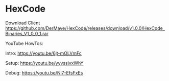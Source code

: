 # HexCode

Download Client 
 https://github.com/DerMave/HexCode/releases/download/v1.0.0/HexCode_Binaries_V1_0_0_1.rar




YouTube HowTos:

Intro: https://youtu.be/6jt-mOLVmFc

Setup: https://youtu.be/yyvssjvxWhY

Debug: https://youtu.be/Nl7-EfsFxEs
